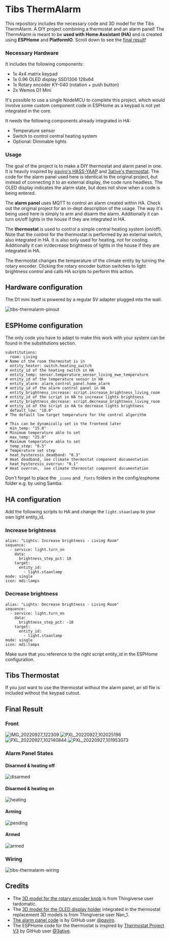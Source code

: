# Tibs ThermAlarm
This repository includes the necessary code and 3D model for the Tibs ThermAlarm. A DIY project combining a thermostat and an alarm panel! The ThermAlarm is meant to be **used with Home Assistant (HA)** and is created using **ESPHome** and **PlatformIO**. Scroll down to see the [final result](#final-result)!

### Necessary Hardware
It includes the following components:
- 1x 4x4 matrix keypad
- 1x 0.96 OLED display SSD1306 128x64
- 1x Rotary encoder KY-040 (rotation + push button)
- 2x Wemos D1 Mini

It's possible to use a single NodeMCU to complete this project, which would involve some custom component code in ESPHome as a keypad is not yet integrated in the core.

It needs the following components already integrated in HA:
- Temperature sensor
- Switch to control central heating system
- Optional: Dimmable lights

### Usage
The goal of the project is to make a DIY thermostat and alarm panel in one. It is heavily inspired by [paviro's HASS-YAAP](https://github.com/paviro/HASS-YAAP) and [3ative's thermostat](https://github.com/3ative/thermostat-project-v3). The code for the alarm panel used here is identical to the original project, but instead of connecting it to an external display, the code runs headless. The OLED display indicates the alarm state, but does not show when a code is being entered.

The **alarm panel** uses MQTT to control an alarm created within HA. Check out the original project for an in-dept description of the usage. The way it's being used here is simply to arm and disarm the alarm. Additionally it can turn on/off lights in the house if they are integrated in HA.

The **thermostat** is used to control a simple central heating system (on/off). Note that the control for the thermostat is performed by an external switch, also integrated in HA. It is also only used for heating, not for cooling. Additionally it can in/decrease brightness of lights in the house if they are integrated in HA.

The thermostat changes the temperature of the climate entity by turning the rotary encoder. Clicking the rotary encoder button switches to light brightness control and calls HA scripts to perform this action.

## Hardware configuration
The D1 mini itself is powered by a regular 5V adapter plugged into the wall.

![tibs-thermalarm-pinout](https://user-images.githubusercontent.com/45207725/192397898-814ff18a-ca77-42ee-82e9-7bd8cc70ea5c.png)

## ESPHome configuration
The only code you have to adapt to make this work with your system can be found in the substitutions section.
```
substitutions:
  room: Living                                                          # Name of the room thermostat is in
  entity_heater: switch.heating_switch                                  # entity_id of the heating switch in HA
  entity_temp: sensor.temperature_sensor_living_ewe_temperature         # entity_id of the temperature sensor in HA
  entity_alarm: alarm_control_panel.home_alarm                          # entity_id of the alarm control panel in HA
  entity_brightness_increase: script.increase_brightness_living_room    # entity_id of the script in HA to increase lights brightness
  entity_brightness_decrease: script.decrease_brightness_living_room    # entity_id of the script in HA to decrease lights brightness
  default_low: "18.0"                                                   # The default low target temperature for the control algorithm
                                                                        # This can be dynamically set in the frontend later
  min_temp: "15.0"                                                      # Minimum temperature able to set
  max_temp: "25.0"                                                      # Maximum temperature able to set
  temp_step: "0.5"                                                      # Temperature set step
  heat_hysteresis_deadband: "0.3"                                       # Heat deadband, see climate thermostat component documentation
  heat_hysteresis_overrun: "0.1"                                        # Heat overrun,  see climate thermostat component documentation
  ```
Don't forget to place the `_icons` and `_fonts` folders in the config/esphome folder e.g. by using Samba.

## HA configuration
Add the following scripts to HA and change the `light.staanlamp` to your own light entity_id.

### Increase brightness
```
alias: "Lights: Increase brightness - Living Room"
sequence:
  - service: light.turn_on
    data:
      brightness_step_pct: 10
    target:
      entity_id:
        - light.staanlamp
mode: single
icon: mdi:lamps
```
### Decrease brightness
```
alias: "Lights: Decrease brightness - Living Room"
sequence:
  - service: light.turn_on
    data:
      brightness_step_pct: -10
    target:
      entity_id:
        - light.staanlamp
mode: single
icon: mdi:lamps
```
Make sure that you reference to the right script entity_id in the ESPHome configuration.

## Tibs Thermostat
If you just want to use the thermostat without the alarm panel, an stl file is included without the keypad cutout.

## Final Result
### Front
![IMG_20220927_122309](https://user-images.githubusercontent.com/45207725/192515188-85183305-17e4-4bf2-8464-220cc6d9d71e.jpg)
![PXL_20220927_102025196](https://user-images.githubusercontent.com/45207725/192515153-09560e5b-a001-459a-b3b2-ef0a87bf24d6.jpg)
![PXL_20220927_102140844](https://user-images.githubusercontent.com/45207725/192515177-5636916c-e635-4605-b198-86ba091cd7f3.jpg)
![PXL_20220927_101953073](https://user-images.githubusercontent.com/45207725/192515192-cc9392ba-ff41-497d-b053-7cbe64285019.jpg)

### Alarm Panel States
#### Disarmed & heating off
![disarmed](https://user-images.githubusercontent.com/45207725/192407516-bd44bf3e-0bb9-4a27-817c-ff2faf6ba45d.jpg)

#### Disarmed & heating on
![heating](https://user-images.githubusercontent.com/45207725/192407533-6d4645a0-640e-4655-afb1-bb180df1a270.jpg)

#### Arming
![pending](https://user-images.githubusercontent.com/45207725/192407557-42091be3-69f1-462f-9cd1-bf696e8f9860.jpg)

#### Armed
![armed](https://user-images.githubusercontent.com/45207725/192407702-f562b16b-eb7d-45ed-883a-226eef167815.jpg)

### Wiring
![tibs-thermalarm-wiring](https://user-images.githubusercontent.com/45207725/192398211-86e45e32-7fc2-43e4-942f-7c82de3798de.png)

## Credits

- The [3D model for the rotary encoder knob](https://www.thingiverse.com/thing:1283248) is from Thingiverse user tardomatic.
- The [3D model for the OLED display holder](https://www.thingiverse.com/thing:2157801/files) integrated in the thermostat replacement 3D models is from Thingiverse user Nan_1.
- [The alarm panel code](https://github.com/paviro/HASS-YAAP) is by GitHub user [@paviro](https://github.com/paviro).
- The ESPHome code for the thermostat is inspired by [Thermostat Project V3](https://github.com/3ative/thermostat-project-v3) by GitHub user [@3ative](https://github.com/3ative).
